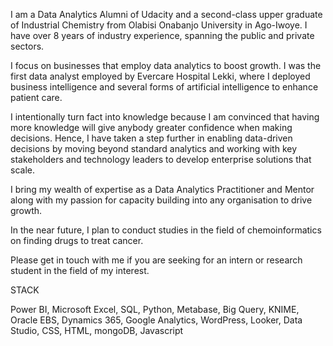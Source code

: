 I am a Data Analytics Alumni of Udacity and a second-class upper graduate of Industrial Chemistry from Olabisi Onabanjo University in Ago-Iwoye. I have over 8 years of industry experience, spanning the public and private sectors.

I focus on businesses that employ data analytics to boost growth. I was the first data analyst employed by Evercare Hospital Lekki, where I deployed business intelligence and several forms of artificial intelligence to enhance patient care.

I intentionally turn fact into knowledge because I am convinced that having more knowledge will give anybody greater confidence when making decisions. Hence, I have taken a step further in enabling data-driven decisions by moving beyond standard analytics and working with key stakeholders and technology leaders to develop enterprise solutions that scale. 

I bring my wealth of expertise as a Data Analytics Practitioner and Mentor along with my passion for capacity building into any organisation to drive growth.

In the near future, I plan to conduct studies in the field of chemoinformatics on finding drugs to treat cancer.

Please get in touch with me if you are seeking for an intern or research student in the field of my interest.

STACK

Power BI, Microsoft Excel, SQL, Python, Metabase, Big Query, KNIME, Oracle EBS, Dynamics 365, Google Analytics, WordPress, Looker, Data Studio, CSS, HTML, mongoDB, Javascript


